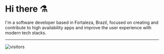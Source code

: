 # Hi there :alembic:

I'm a software developer based in Fortaleza, Brazil, focused on creating and contribute to high availability apps and improve the user experience with modern tech stacks.

---

![visitors](https://visitors.nilkesede.vercel.app/api)
